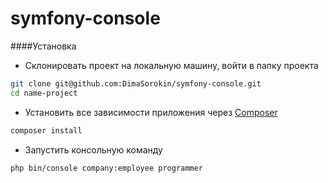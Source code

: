 # symfony-console

####Установка

- Склонировать проект на локальную машину, войти в папку проекта
```bash
git clone git@github.com:DimaSorokin/symfony-console.git
cd name-project
```
- Установить все зависимости приложения через [Composer](https://getcomposer.org/)
```bash
composer install
```
- Запустить консольную команду
```bash
php bin/console company:employee programmer
```
